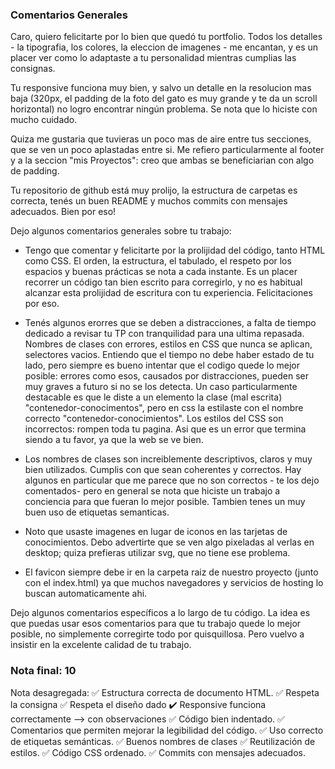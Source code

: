 ### Comentarios Generales

Caro, quiero felicitarte por lo bien que quedó tu portfolio. Todos los detalles - la tipografia, los colores, la eleccion de imagenes - me encantan, y es un placer ver como lo adaptaste a tu personalidad mientras cumplias las consignas. 

Tu responsive funciona muy bien, y salvo un detalle en la resolucion mas baja (320px, el padding de la foto del gato es muy grande y te da un scroll horizontal) no logro encontrar ningún problema. Se nota que lo hiciste con mucho cuidado. 

Quiza me gustaria que tuvieras un poco mas de aire entre tus secciones, que se ven un poco aplastadas entre si. Me refiero particularmente al footer y a la seccion "mis Proyectos": creo que ambas se beneficiarian con algo de padding. 

Tu repositorio de github está muy prolijo, la estructura de carpetas es correcta, tenés un buen README y muchos commits con mensajes adecuados. Bien por eso! 

Dejo algunos comentarios generales sobre tu trabajo: 

- Tengo que comentar y felicitarte por la prolijidad del código, tanto HTML como CSS. El orden, la estructura, el tabulado, el respeto por los espacios y buenas prácticas se nota a cada instante. Es un placer recorrer un código tan bien escrito para corregirlo, y no es habitual alcanzar esta prolijidad de escritura con tu experiencia. Felicitaciones por eso. 

- Tenés algunos erorres que se deben a distracciones, a falta de tiempo dedicado a revisar tu TP con tranquilidad para una ultima repasada. Nombres de clases con errores, estilos en CSS que nunca se aplican, selectores vacios. Entiendo que el tiempo no debe haber estado de tu lado, pero siempre es bueno intentar que el codigo quede lo mejor posible: errores como esos, causados por distracciones, pueden ser muy graves a futuro si no se los detecta. Un caso particularmente destacable es que le diste a un elemento la clase (mal escrita) "contenedor-conocimentos", pero en css la estilaste con el nombre correcto "contenedor-conocimientos". Los estilos del CSS son incorrectos: rompen toda tu pagina. Asi que es un error que termina siendo a tu favor, ya que la web se ve bien. 

- Los nombres de clases son increiblemente descriptivos, claros y muy bien utilizados. Cumplis con que sean coherentes y correctos. Hay algunos en particular que me parece que no son correctos - te los dejo comentados- pero en general se nota que hiciste un trabajo a conciencia para que fueran lo mejor posible. Tambien tenes un muy buen uso de etiquetas semanticas.

- Noto que usaste imagenes en lugar de iconos en las tarjetas de conocimientos. Debo advertirte que se ven algo pixeladas al verlas en desktop; quiza prefieras utilizar svg, que no tiene ese problema. 

- El favicon siempre debe ir en la carpeta raiz de nuestro proyecto (junto con el index.html) ya que muchos navegadores y servicios de hosting lo buscan automaticamente ahi. 

Dejo algunos comentarios específicos a lo largo de tu código. La idea es que puedas usar esos comentarios para que tu trabajo quede lo mejor posible, no simplemente corregirte todo por quisquillosa. Pero vuelvo a insistir en la excelente calidad de tu trabajo. 


### Nota final: 10

Nota desagregada: 
✅ Estructura correcta de documento HTML.
✅ Respeta la consigna
✅ Respeta el diseño dado 
✔️ Responsive funciona correctamente --> con observaciones 
✅ Código bien indentado. 
✅ Comentarios que permiten mejorar la legibilidad del código.
✅ Uso correcto de etiquetas semánticas.
✅ Buenos nombres de clases 
✅ Reutilización de estilos.
✅ Código CSS ordenado.
✅ Commits con mensajes adecuados.
